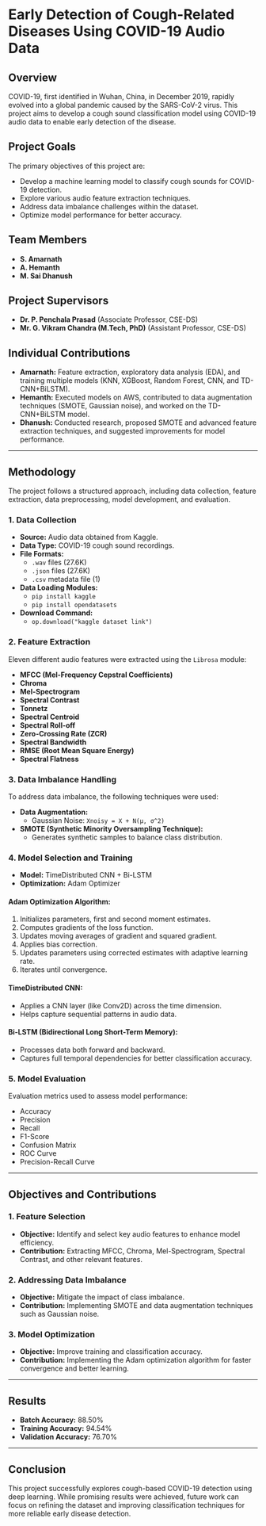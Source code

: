 # **Early Detection of Cough-Related Diseases Using COVID-19 Audio Data**

## **Overview**

COVID-19, first identified in Wuhan, China, in December 2019, rapidly evolved into a global pandemic caused by the SARS-CoV-2 virus. This project aims to develop a cough sound classification model using COVID-19 audio data to enable early detection of the disease.

## **Project Goals**

The primary objectives of this project are:

- Develop a machine learning model to classify cough sounds for COVID-19 detection.
- Explore various audio feature extraction techniques.
- Address data imbalance challenges within the dataset.
- Optimize model performance for better accuracy.

## **Team Members**

- **S. Amarnath**  
- **A. Hemanth**  
- **M. Sai Dhanush**  

## **Project Supervisors**

- **Dr. P. Penchala Prasad** (Associate Professor, CSE-DS)  
- **Mr. G. Vikram Chandra (M.Tech, PhD)** (Assistant Professor, CSE-DS)  

## **Individual Contributions**

- **Amarnath:** Feature extraction, exploratory data analysis (EDA), and training multiple models (KNN, XGBoost, Random Forest, CNN, and TD-CNN+BiLSTM).  
- **Hemanth:** Executed models on AWS, contributed to data augmentation techniques (SMOTE, Gaussian noise), and worked on the TD-CNN+BiLSTM model.  
- **Dhanush:** Conducted research, proposed SMOTE and advanced feature extraction techniques, and suggested improvements for model performance.  

---

## **Methodology**

The project follows a structured approach, including data collection, feature extraction, data preprocessing, model development, and evaluation.

### **1. Data Collection**

- **Source:** Audio data obtained from Kaggle.
- **Data Type:** COVID-19 cough sound recordings.
- **File Formats:**
  - `.wav` files (27.6K)
  - `.json` files (27.6K)
  - `.csv` metadata file (1)
- **Data Loading Modules:**
  - `pip install kaggle`
  - `pip install opendatasets`
- **Download Command:**
  - `op.download("kaggle dataset link")`

### **2. Feature Extraction**

Eleven different audio features were extracted using the `Librosa` module:

- **MFCC (Mel-Frequency Cepstral Coefficients)**
- **Chroma**
- **Mel-Spectrogram**
- **Spectral Contrast**
- **Tonnetz**
- **Spectral Centroid**
- **Spectral Roll-off**
- **Zero-Crossing Rate (ZCR)**
- **Spectral Bandwidth**
- **RMSE (Root Mean Square Energy)**
- **Spectral Flatness**

### **3. Data Imbalance Handling**

To address data imbalance, the following techniques were used:

- **Data Augmentation:**
  - Gaussian Noise: `Xnoisy = X + N(μ, σ^2)`
- **SMOTE (Synthetic Minority Oversampling Technique):**
  - Generates synthetic samples to balance class distribution.

### **4. Model Selection and Training**

- **Model:** TimeDistributed CNN + Bi-LSTM
- **Optimization:** Adam Optimizer

#### **Adam Optimization Algorithm:**

1. Initializes parameters, first and second moment estimates.
2. Computes gradients of the loss function.
3. Updates moving averages of gradient and squared gradient.
4. Applies bias correction.
5. Updates parameters using corrected estimates with adaptive learning rate.
6. Iterates until convergence.

#### **TimeDistributed CNN:**

- Applies a CNN layer (like Conv2D) across the time dimension.
- Helps capture sequential patterns in audio data.

#### **Bi-LSTM (Bidirectional Long Short-Term Memory):**

- Processes data both forward and backward.
- Captures full temporal dependencies for better classification accuracy.

### **5. Model Evaluation**

Evaluation metrics used to assess model performance:

- Accuracy
- Precision
- Recall
- F1-Score
- Confusion Matrix
- ROC Curve
- Precision-Recall Curve

---

## **Objectives and Contributions**

### **1. Feature Selection**

- **Objective:** Identify and select key audio features to enhance model efficiency.
- **Contribution:** Extracting MFCC, Chroma, Mel-Spectrogram, Spectral Contrast, and other relevant features.

### **2. Addressing Data Imbalance**

- **Objective:** Mitigate the impact of class imbalance.
- **Contribution:** Implementing SMOTE and data augmentation techniques such as Gaussian noise.

### **3. Model Optimization**

- **Objective:** Improve training and classification accuracy.
- **Contribution:** Implementing the Adam optimization algorithm for faster convergence and better learning.

---

## **Results**

- **Batch Accuracy:** 88.50%
- **Training Accuracy:** 94.54%
- **Validation Accuracy:** 76.70%

---


## **Conclusion**

This project successfully explores cough-based COVID-19 detection using deep learning. While promising results were achieved, future work can focus on refining the dataset and improving classification techniques for more reliable early disease detection.
